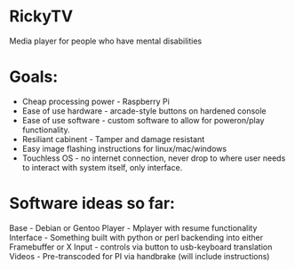 # RickyTV
Media player for people who have mental disabilities

# Goals:
- Cheap processing power - Raspberry Pi
- Ease of use hardware - arcade-style buttons on hardened console
- Ease of use software - custom software to allow for poweron/play functionality. 
- Resiliant cabinent - Tamper and damage resistant
- Easy image flashing instructions for linux/mac/windows
- Touchless OS - no internet connection, never drop to where user needs to interact with system itself, only interface.

# Software ideas so far:
Base - Debian or Gentoo
Player - Mplayer with resume functionality
Interface - Something built with python or perl backending into either Framebuffer or X
Input - controls via button to usb-keyboard translation
Videos - Pre-transcoded for PI via handbrake (will include instructions)
